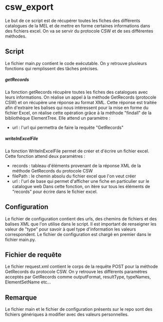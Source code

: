 # csw_export

Le but de ce script est de récupérer toutes les fiches des différents catalogues de la MEL et de mettre en forme certaines informations dans des fichiers excel.
On va se servir du protocole CSW et de ses différentes méthodes.

## Script

Le fichier main.py contient le code exécutable. On y retrouve plusieurs fonctions qui remplissent des tâches précises.

##### getRecords

La fonction getRecords récupère toutes les fiches des catalogues avec leurs informations. On réalise un appel à la méthode GetRecords (protocole CSW) et on récupère une réponse au format XML.
Cette réponse est traitée afin d'extraire les balises qui nous intéressent pour la mise en forme du fichier Excel, on réalise cette opération grâce à la méthode "findall" de la bibliothèque ElementTree.
Elle attend un paramètre : 
- url : l'url qui permettra de faire la requête "GetRecords"

##### writeInExcelFile

La fonction WriteInExcelFile permet de créer et d'écrire un fichier excel. Cette fonction attend deux paramètres : 
- records : tableau d'éléments provenant de la réponse XML de la méthode GetRecords du protocole CSW
- filePath : le chemin absolu du fichier excel que l'on veut créer
- url : l'url de base qui permet d'afficher une fiche en particulier sur le catalogue web
Dans cette fonction, on itère sur tous les éléments de "records" pour écrire dans le fichier excel.

## Configuration

Le fichier de configuration contient des urls, des chemins de fichiers et des balises XML que l'on utilise dans le script.
Il est important de renseigner les valeur de "type" pour savoir à quel type d'information les valeurs correspondent.
Le fichier de configuration est chargé en premier dans le fichier main.py.

## Fichier de requête

Le fichier request.xml contient le corps de la requête POST pour la méthode GetRecords du protocole CSW.
On y retrouve les différents paramètres acceptés par GetRecords comme outputFormat, resultType, typeNames, ElementSetName etc...

## Remarque

Le fichier main et le fichier de configuration présents sur le repo sont des fichiers génériques à modifier avec des valeurs personnelles.